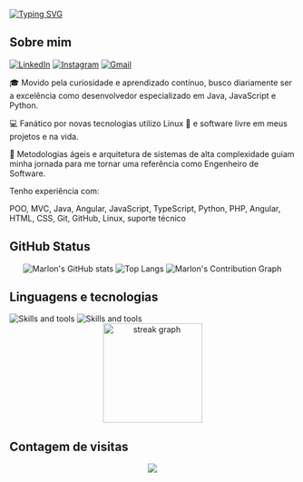 
[![Typing SVG](https://readme-typing-svg.herokuapp.com/?color=9745F5&size=35&center=true&vCenter=true&width=1000&lines=Olá!+Meu+nome+é+Marlon;Bem+vindo(a)+ao+meu+GitHub!:%29)](https://git.io/typing-svg)

## Sobre mim
[![LinkedIn](https://img.shields.io/badge/linkedin-000?style=for-the-badge&logo=linkedin&logoColor=blue)](https://www.linkedin.com/in/marlonprado04/)
[![Instagram](https://img.shields.io/badge/Instagram-000?style=for-the-badge&logo=instagram)](https://www.instagram.com/marlon_prado04/) 
[![Gmail](https://img.shields.io/badge/Gmail-000?style=for-the-badge&logo=gmail)](mailto:marlonprado04@gmail.com)

🎓 Movido pela curiosidade e aprendizado contínuo, busco diariamente ser a excelência como desenvolvedor especializado em Java, JavaScript e Python.

💻 Fanático por novas tecnologias utilizo Linux 🐧 e software livre em meus projetos e na vida. 

🚀 Metodologias ágeis e arquitetura de sistemas de alta complexidade guiam minha jornada para me tornar uma referência como Engenheiro de Software.

Tenho experiência com:

POO, MVC, Java, Angular,  JavaScript, TypeScript, Python, PHP, Angular, HTML, CSS, Git, GitHub, Linux, suporte técnico

## GitHub Status


<div align="center">

  <img src="https://github-readme-stats.vercel.app/api?username=marlonprado04&show_icons=true&theme=midnight-purple" alt="Marlon's GitHub stats">
  <img src="https://github-readme-stats.vercel.app/api/top-langs/?username=marlonprado04&layout=compact&theme=midnight-purple" alt="Top Langs">
  <img src="https://github-readme-activity-graph.vercel.app/graph?username=marlonprado04&bg_color=0d1117&color=6695b2&line=ffffff&point=9745F5&area=true&hide_border=true&title_color=9745F5&radius=7" alt="Marlon's Contribution Graph" href="https://github.com/ashutosh00710/github-readme-activity-graph">
</div>

## Linguagens e tecnologias

  <img src="https://skillicons.dev/icons?i=java,angular,js,typescript,nodejs,python,php,mysql" alt="Skills and tools"/>
  <img src="https://skillicons.dev/icons?i=html,css,markdown,linux,git,github,vscode" alt="Skills and tools"/>

<div align="center">
 
</div>

<div align="center">
  <img src="https://streak-stats.demolab.com?user=marlonprado04&locale=en&mode=daily&theme=dark&hide_border=false&border_radius=5" height="175" alt="streak graph"  />
</div>

## Contagem de visitas
<div align="center">
  <img src="https://profile-counter.glitch.me/marlonprado04/count.svg?"  />
</div>
